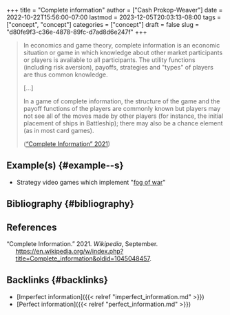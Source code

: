 +++
title = "Complete information"
author = ["Cash Prokop-Weaver"]
date = 2022-10-22T15:56:00-07:00
lastmod = 2023-12-05T20:03:13-08:00
tags = ["concept", "concept"]
categories = ["concept"]
draft = false
slug = "d80fe9f3-c36e-4878-89fc-d7ad8d6e247f"
+++

> In economics and game theory, complete information is an economic situation or game in which knowledge about other market participants or players is available to all participants. The utility functions (including risk aversion), payoffs, strategies and "types" of players are thus common knowledge.
>
> [...]
>
> In a game of complete information, the structure of the game and the payoff functions of the players are commonly known but players may not see all of the moves made by other players (for instance, the initial placement of ships in Battleship); there may also be a chance element (as in most card games).
>
> (<a href="#citeproc_bib_item_1">“Complete Information” 2021</a>)


## Example(s) {#example--s}

-   Strategy video games which implement "[fog of war](https://en.wikipedia.org/wiki/Fog_of_war#In_video_games)"


## Bibliography {#bibliography}

## References

<style>.csl-entry{text-indent: -1.5em; margin-left: 1.5em;}</style><div class="csl-bib-body">
  <div class="csl-entry"><a id="citeproc_bib_item_1"></a>“Complete Information.” 2021. <i>Wikipedia</i>, September. <a href="https://en.wikipedia.org/w/index.php?title=Complete_information&oldid=1045048457">https://en.wikipedia.org/w/index.php?title=Complete_information&#38;oldid=1045048457</a>.</div>
</div>


## Backlinks {#backlinks}

-   [Imperfect information]({{< relref "imperfect_information.md" >}})
-   [Perfect information]({{< relref "perfect_information.md" >}})
